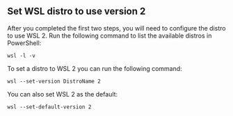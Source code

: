 ## Set WSL distro to use version 2      
After you completed the first two steps, you will need to configure the distro to use WSL 2. Run the following command to list the available distros in PowerShell:     
```
wsl -l -v
```
To set a distro to WSL 2 you can run the following command:     
```
wsl --set-version DistroName 2
```
You can also set WSL 2 as the default:      
```
wsl --set-default-version 2
```

